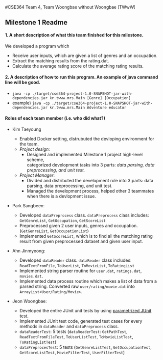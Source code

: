 #CSE364 Team 4, Team Woongbae without Woongbae (TWwW)  

## Milestone 1 Readme

#### 1. A short description of what this team finished for this milestone.
  We developed a program which
  - Receive user inputs, which are given a list of genres and an occupation.  
  - Extract the matching results from the rating.dat.   
  - Calculate the average rating score of the matching rating results.  

#### 2. A description of how to run this program. An example of java command line will be good.
  - ```java -cp ./target/cse364-project-1.0-SNAPSHOT-jar-with-dependencies.jar kr.twww.mrs.Main [Genre] [Occupation]```
  - example) ```java -cp ./target/cse364-project-1.0-SNAPSHOT-jar-with-dependencies.jar kr.twww.mrs.Main Adventure educator```

#### Roles of each team member (i.e. who did what?)

- Kim Taeyoung
  * Enabled Docker setting, distrubuted the devloping environment for the team.
  * *Project design*:
    - Designed and implemented Milestone 1 project high-level scheme,  
      categorized development tasks into 3 parts: *data parsing, data preprocessing, and unit test.*
  * *Project Manager*:
    - Divided and distributed the development role into 3 parts: data parsing, data preprocessing, and unit test.
    - Managed the development process, helped other 3 teammates when there is a devlopment issue.
  
- Park Sangbeen:  
  * Developed `dataPreprocess` class. `dataPreprocess` class includes: `GetGenreList`, `GetOccupation`, `GetScoreList`
  * Preprocessed given 2 user inputs, genres and occupation. (`GetGenreList`,  `GetOccupationList`)
  * Implemented `GetScoreList`, which is to find all the matching rating result from given preprocessed dataset and given user input.

- Ahn Jinmyeong: 
  * Developed `dataReader` class. `dataReader` class includes: `ReadTextFromFile`, `ToUserList`, `ToMovieList`, `ToRatingList`
  * Implemented string parser routine for `user.dat`, `ratings.dat`, `movies.dat`.
  * Implemented data process routine which makes a list of data from a parsed string. Converted raw `user/rating/movie.dat` into `ArrayList<User/Rating/Movie>`.

- Jeon Woongbae: 
  * Developed the entire JUnit unit tests by using [parametrized JUnit test](https://github.com/junit-team/junit4/wiki/Parameterized-tests).
  * Implemented JUnit test code, generated test cases for every methods in `dataReader` and `dataPreprocess` class.
  * `dataReaderTest`: 5 tests (`dataReaderTest`: `GetPathTest`, `ReadTextFromFileTest`, `ToUserListTest`, `ToMovieListTest`, `ToRatingListTest`)
  * `dataPreprocesTest`: 5 tests (`GetGenreListTest`, `GetOccupationTest`, `GetScoreListTest`, `MovieFilterTest`, `UserFilterTest`)
